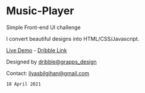 # Music-Player
Simple Front-end UI challenge

I convert beautiful designs into HTML/CSS/Javascript.

[Live Demo](https://codepen.io/ilyasbilgihan/full/RwKYNeE) -
[Dribble Link](https://dribbble.com/shots/9190917-Music-Player)

Designed by [dribble@grapps_design](https://dribbble.com/grapps_design)

Contact: ilyasbilgihan@gmail.com

`18 April 2021`
